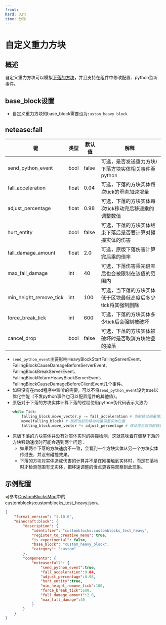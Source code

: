```yaml
---
front: 
hard: 入门
time: 分钟
---
```


# 自定义重力方块

## 概述

自定义重力方块可以模拟[下落的方块](https://zh.minecraft.wiki/w/%E4%B8%8B%E8%90%BD%E7%9A%84%E6%96%B9%E5%9D%97)，并且支持在组件中修改配置、python监听事件。


## base_block设置

- 自定义重力方块的base_block需要设为`custom_heavy_block`



## netease:fall

| 键           | 类型  | 默认值               | 解释                                                         |
| ------------ | ----- | -------------------- | ------------------------------------------------------------ |
| send_python_event | bool    | false | 可选，是否发送重力方块/下落方块实体相关事件至python         |
| fall_acceleration | float   | 0.04 | 可选，下落的方块实体每次tick的垂直加速增量 |
| adjust_percentage | float   | 0.98    | 可选，下落的方块实体每次tick移动完后移速乘的调整数值 |
| hurt_entity | bool   | false    | 可选，下落的方块实体结束下落后是否要计算对碰撞实体的伤害 |
| fall_damage_amount | float   | 2.0    | 可选，原版下落伤害计算完后乘的倍率 |
| max_fall_damage | int   | 40    | 可选，下落伤害乘完倍率后也会被限制在该值的范围内 |
| min_height_remove_tick | int   | 100    | 可选，当下落的方块实体低于区块最低高度后多少tick将其强制删除 |
| force_break_tick | int   | 600    | 可选，下落的方块实体多少tick后会强制被破坏 |
| cancel_drop | bool   | false    | 可选，下落的方块实体被破坏时是否取消方块物品的掉落 |

- `send_python_event`主要影响HeavyBlockStartFallingServerEvent、FallingBlockCauseDamageBeforeServerEvent、FallingBlockBreakServerEvent、FallingBlockReturnHeavyBlockServerEvent、FallingBlockCauseDamageBeforeClientEvent几个事件。
- 如果没有在mod程序中监听的需要，可以不将`send_python_event`设为true以优化性能（不发python事件也可以配置组件的其他值）。
- 原版对于下落的方块实体计算下落的过程使用python伪代码表示大致为
    ```python
    while Tick:
        falling_block.move_vector.y -= fall_acceleration # 当前移动向量增加一个向下的力
        move(falling_block) # 按照当前的移动向量调整实体位置
        falling_block.move_vector *= adjust_percentage # 移动完后将当前移速（移动向量）乘个数值回调
    ```
- 原版下落的方块实体并没有对实体实时的碰撞检测，这就意味着在调整下落的方块移动速度时可能会遇到两个问题：
    - 如果两个下落的方块速度不一致，会看到一个方块实体从另一个方块实体传过去，并没有碰撞效果。
    - 下落的方块对实体造成伤害的计算并不是在刚接触到实体时，而是在落地时才检测范围有无实体，把移速调整的慢点更容易观察到此现象。
## 示例配置
可参考[CustomBlocksMod](../../../13-模组SDK编程/60-Demo示例.md#CustomBlocksMod)中的customblocks:customblocks_test_heavy.json。
```json
{
    "format_version": "1.10.0",
    "minecraft:block": {
        "description": {
            "identifier": "customblocks:customblocks_test_heavy",
            "register_to_creative_menu": true,
            "is_experimental": false,
            "base_block": "custom_heavy_block",
            "category": "custom"
        },
        "components": {
            "netease:fall": {
                "send_python_event":true,
                "fall_acceleration":0.04,
                "adjust_percentage":0.98,
                "hurt_entity":true,
                "min_height_remove_tick":100,
                "force_break_tick":600,
                "fall_damage_amount":2.0,
                "max_fall_damage":40
            }
        }
    }
}
```